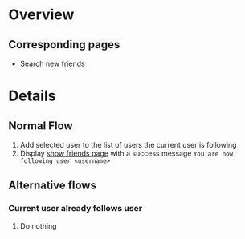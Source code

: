 # Overview #

## Corresponding pages ##
  * [Search new friends](PageSearchNewFriends.md)

# Details #

## Normal Flow ##
  1. Add selected user to the list of users the current user is following
  1. Display [show friends page](PageShowFriends.md) with a success message `You are now following user <username>`

## Alternative flows ##


### Current user already follows user ###
  1. Do nothing
